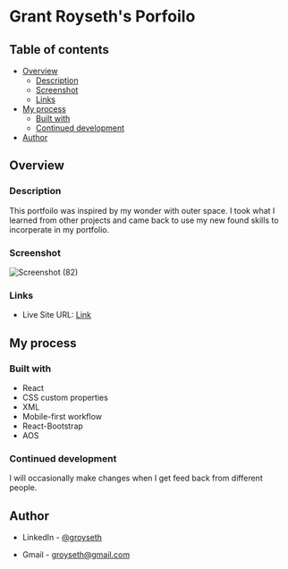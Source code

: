 # Grant Royseth's Porfoilo 


## Table of contents

- [Overview](#overview)
  - [Description](#description )
  - [Screenshot](#screenshot)
  - [Links](#links)
- [My process](#my-process)
  - [Built with](#built-with)
  - [Continued development](#continued-development)
- [Author](#author)




## Overview

### Description 

This portfoilo was inspired by my wonder with outer space. I took what I learned from other projects and came back to use my new found skills to incorperate in my portfolio.

### Screenshot


![Screenshot (82)](https://user-images.githubusercontent.com/90479839/170352396-a7f34c78-bb6b-48d1-8ae5-be2627970325.png)


### Links

- Live Site URL: [Link](https://grant-royseths-portfolio1132.herokuapp.com/)

## My process

### Built with

- React
- CSS custom properties
- XML
- Mobile-first workflow
- React-Bootstrap
- AOS



### Continued development

I will occasionally make changes when I get feed back from different people.



## Author

- LinkedIn - [@groyseth](https://www.linkedin.com/in/grant-royseth-83b08b220/)

- Gmail - [groyseth@gmail.com](Groyseth@gmail.com)



